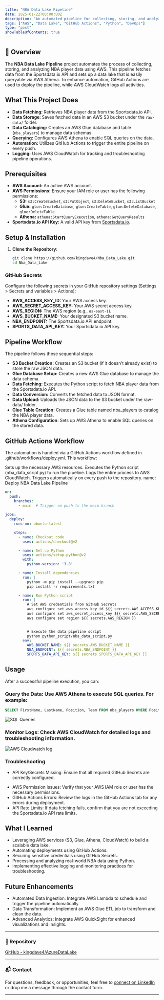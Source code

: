 ```yaml
---
title: "NBA Data Lake Pipeline"
date: 2025-01-22T00:00:00Z
description: "An automated pipeline for collecting, storing, and analyzing NBA player data using AWS and GitHub Actions."
tags: ["AWS", "Data Lake", "GitHub Actions", "Python", "DevOps"]
type: "post"
showTableOfContents: true
---
```


## 📌 Overview

The **NBA Data Lake Pipeline** project automates the process of collecting, storing, and analyzing NBA player data using AWS. This pipeline fetches data from the Sportsdata.io API and sets up a data lake that is easily queryable via AWS Athena. To enhance automation, GitHub Actions are used to deploy the pipeline, while AWS CloudWatch logs all activities.

## What This Project Does

- **Data Fetching:** Retrieves NBA player data from the Sportsdata.io API.
- **Data Storage:** Saves fetched data in an AWS S3 bucket under the `raw-data/` folder.
- **Data Cataloging:** Creates an AWS Glue database and table (`nba_players`) to manage data schemas.
- **Querying:** Configures AWS Athena to enable SQL queries on the data.
- **Automation:** Utilizes GitHub Actions to trigger the entire pipeline on every push.
- **Logging:** Uses AWS CloudWatch for tracking and troubleshooting pipeline operations.

## Prerequisites

- **AWS Account:** An active AWS account.
- **AWS Permissions:** Ensure your IAM role or user has the following permissions:
  - **S3:** `s3:CreateBucket`, `s3:PutObject`, `s3:DeleteBucket`, `s3:ListBucket`
  - **Glue:** `glue:CreateDatabase`, `glue:CreateTable`, `glue:DeleteDatabase`, `glue:DeleteTable`
  - **Athena:** `athena:StartQueryExecution`, `athena:GetQueryResults`
- **Sportsdata.io API Key:** A valid API key from [Sportsdata.io](https://sportsdata.io).

## Setup & Installation

1. **Clone the Repository:**
   ```bash
   git clone https://github.com/kingdave4/Nba_Data_Lake.git
   cd Nba_Data_Lake
    ```

### GitHub Secrets
Configure the following secrets in your GitHub repository settings (Settings > Secrets and variables > Actions):

- **AWS_ACCESS_KEY_ID:** Your AWS access key.
- **AWS_SECRET_ACCESS_KEY:** Your AWS secret access key.
- **AWS_REGION:** The AWS region (e.g., `us-east-1`).
- **AWS_BUCKET_NAME:** Your designated S3 bucket name.
- **NBA_ENDPOINT:** The Sportsdata.io API endpoint.
- **SPORTS_DATA_API_KEY:** Your Sportsdata.io API key.

## Pipeline Workflow
The pipeline follows these sequential steps:

- **S3 Bucket Creation:** Creates an S3 bucket (if it doesn't already exist) to store the raw JSON data.
- **Glue Database Setup:** Creates a new AWS Glue database to manage the data schema.
- **Data Fetching:** Executes the Python script to fetch NBA player data from the Sportsdata.io API.
- **Data Conversion:** Converts the fetched data to JSON format.
- **Data Upload:** Uploads the JSON data to the S3 bucket under the raw-data/ folder.
- **Glue Table Creation:** Creates a Glue table named nba_players to catalog the NBA player data.
- **Athena Configuration:** Sets up AWS Athena to enable SQL queries on the stored data.

## GitHub Actions Workflow
The automation is handled via a GitHub Actions workflow defined in .github/workflows/deploy.yml. This workflow:

Sets up the necessary AWS resources.
Executes the Python script (nba_data_script.py) to run the pipeline.
Logs the entire process to AWS CloudWatch.
Triggers automatically on every push to the repository.
name: Deploy NBA Data Lake Pipeline

``` yml
on:
  push:
    branches:
      - main  # Trigger on push to the main branch
      
jobs:
  deploy:
    runs-on: ubuntu-latest

    steps:
      - name: Checkout code
        uses: actions/checkout@v2

      - name: Set up Python
        uses: actions/setup-python@v2
        with:
          python-version: '3.8'

      - name: Install dependencies
        run: |
          python -m pip install --upgrade pip
          pip install -r requirements.txt

      - name: Run Python script
        run: |
          # Set AWS credentials from GitHub Secrets
          aws configure set aws_access_key_id ${{ secrets.AWS_ACCESS_KEY_ID }}
          aws configure set aws_secret_access_key ${{ secrets.AWS_SECRET_ACCESS_KEY }}
          aws configure set region ${{ secrets.AWS_REGION }}

          
          # Execute the data pipeline script
          python python_script/nba_data_script.py
        env:
          AWS_BUCKET_NAME: ${{ secrets.AWS_BUCKET_NAME }}
          NBA_ENDPOINT: ${{ secrets.NBA_ENDPOINT }}
          SPORTS_DATA_API_KEY: ${{ secrets.SPORTS_DATA_API_KEY }}
```

## Usage

After a successful pipeline execution, you can:
### Query the Data: Use AWS Athena to execute SQL queries. For example:

``` sql
SELECT FirstName, LastName, Position, Team FROM nba_players WHERE Position = 'SG';
```
![SQL Queries ](/images/sql_image.png)

### Monitor Logs: Check AWS CloudWatch for detailed logs and troubleshooting information.

![AWS Cloudwatch log ](/images/monitor_image.png)

### Troubleshooting
* API Key/Secrets Missing: Ensure that all required GitHub Secrets are correctly configured.
- AWS Permission Issues: Verify that your AWS IAM role or user has the necessary permissions.
- GitHub Actions Errors: Review the logs in the GitHub Actions tab for any errors during deployment.
- API Rate Limits: If data fetching fails, confirm that you are not exceeding the Sportsdata.io API rate limits.

## What I Learned
- Leveraging AWS services (S3, Glue, Athena, CloudWatch) to build a scalable data lake.
- Automating deployments using GitHub Actions.
- Securing sensitive credentials using GitHub Secrets.
- Processing and analyzing real-world NBA data using Python.
- Implementing effective logging and monitoring practices for troubleshooting.


## Future Enhancements
- Automated Data Ingestion: Integrate AWS Lambda to schedule and trigger the pipeline automatically.
- Data Transformation: Implement an AWS Glue ETL job to transform and clean the data.
- Advanced Analytics: Integrate AWS QuickSight for enhanced visualizations and insights.

---

### 📁 Repository

[GitHub - kingdave4/AzureDataLake](https://github.com/kingdave4/Nba_Data_Lake)

---

### 📬 Contact

For questions, feedback, or opportunities, feel free to [connect on LinkedIn](https://www.linkedin.com/in/david-mboli-idie-38b974209/) or drop me a message through the contact form.

---

